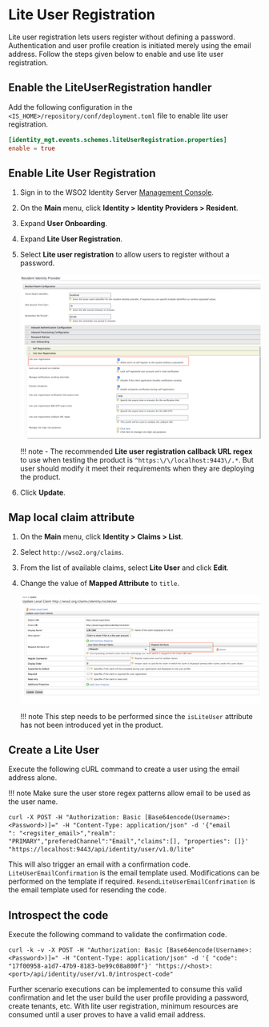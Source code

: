 # Lite User Registration

Lite user registration lets users register without defining a password. Authentication and user profile creation is initiated merely using the email address. Follow the steps given below to enable and use lite user registration. 

## Enable the LiteUserRegistration handler 

Add the following configuration in the `<IS_HOME>/repository/conf/deployment.toml` file to enable lite user registration.

```toml
[identity_mgt.events.schemes.liteUserRegistration.properties]
enable = true
```

## Enable Lite User Registration 

1.	Sign in to the WSO2 Identity Server [Management Console](../../setup/getting-started-with-the-management-console).

2.	On the **Main** menu, click **Identity > Identity Providers > Resident**. 

3.	Expand **User Onboarding**. 

4.	Expand **Lite User Registration**. 

5.	Select **Lite user registration** to allow users to register without a password. 

	![resident-idp](../assets/img/learn/resident-idp.png)

	!!! note
        - The recommended  **Lite user registration callback URL regex** to use when testing the product is `^https:\/\/localhost:9443\/.*`. But user should modify it meet their requirements when they are deploying the product.

6. Click **Update**. 

## Map local claim attribute 

1.	On the **Main** menu, click **Identity > Claims > List**. 

2.	Select `http://wso2.org/claims`. 

3.	From the list of available claims, select **Lite User** and click **Edit**. 

4.	Change the value of **Mapped Attribute** to `title`. 

	![mapped-attribute-change](../assets/img/learn/mapped-attribute-change.png)

	!!! note 
		This step needs to be performed since the `isLiteUser` attribute has not been introduced yet in the product. 


## Create a Lite User

Execute the following cURL command to create a user using the email address alone. 

!!! note 
	Make sure the user store regex patterns allow email to be used as the user name.

```curl 
curl -X POST -H "Authorization: Basic [Base64encode(Username>:<Password>)]=" -H "Content-Type: application/json" -d '{"email
": "<regsiter_email>","realm": "PRIMARY","preferedChannel":"Email","claims":[], "properties": []}' "https://localhost:9443/api/identity/user/v1.0/lite"
```

This will also trigger an email with a confirmation code. `LiteUserEmailConfirmation` is the email template used. Modifications can be performed on the template if required. `ResendLiteUserEmailConfrimation` is the email template used for resending the code. 

## Introspect the code 

Execute the following command to validate the confirmation code. 

```curl 
curl -k -v -X POST -H "Authorization: Basic [Base64encode(Username>:<Password>)]=" -H "Content-Type: application/json" -d '{ "code": "17f00958-a1d7-47b9-8183-be99c08a800f"}' "https://<host>:<port>/api/identity/user/v1.0/introspect-code"
```

Further scenario executions can be implemented to consume this valid confirmation and let the user build the user profile providing a password, create tenants, etc. With lite user registration, minimum resources are consumed until a user proves to have a valid email address.











